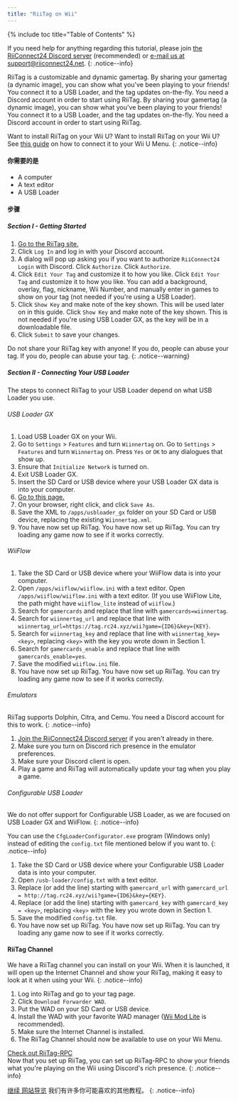 ```yaml
---
title: "RiiTag on Wii"
---
```


{% include toc title="Table of Contents" %}

If you need help for anything regarding this tutorial, please join [the RiiConnect24 Discord server](https://discord.gg/rc24) (recommended) or [e-mail us at support@riiconnect24.net](mailto:support@riiconnect24.net).
{: .notice--info}

RiiTag is a customizable and dynamic gamertag. By sharing your gamertag (a dynamic image), you can show what you've been playing to your friends! You connect it to a USB Loader, and the tag updates on-the-fly. You need a Discord account in order to start using RiiTag. By sharing your gamertag (a dynamic image), you can show what you've been playing to your friends! You connect it to a USB Loader, and the tag updates on-the-fly. You need a Discord account in order to start using RiiTag.

Want to install RiiTag on your Wii U? Want to install RiiTag on your Wii U? See [this guide](riitag-wiiu) on how to connect it to your Wii U Menu.
{: .notice--info}

#### 你需要的是

* A computer
* A text editor
* A USB Loader

#### 步骤

##### Section I - Getting Started

1. [Go to the RiiTag site.](https://tag.rc24.xyz/)
2. Click `Log In` and log in with your Discord account.
3. A dialog will pop up asking you if you want to authorize `RiiConnect24 Login` with Discord. Click `Authorize`. Click `Authorize`.
4. Click `Edit Your Tag` and customize it to how you like. Click `Edit Your Tag` and customize it to how you like. You can add a background, overlay, flag, nickname, Wii Number, and manually enter in games to show on your tag (not needed if you're using a USB Loader).
5. Click `Show Key` and make note of the key shown. This will be used later on in this guide. Click `Show Key` and make note of the key shown. This is not needed if you're using USB Loader GX, as the key will be in a downloadable file.
6. Click `Submit` to save your changes.

Do not share your RiiTag key with anyone! If you do, people can abuse your tag. If you do, people can abuse your tag.
{: .notice--warning}

##### Section II - Connecting Your USB Loader

The steps to connect RiiTag to your USB Loader depend on what USB Loader you use.

###### USB Loader GX

1. Load USB Loader GX on your Wii.
2. Go to `Settings` > `Features` and turn `Wiinnertag` on. Go to `Settings` > `Features` and turn `Wiinnertag` on. Press `Yes` or `OK` to any dialogues that show up.
3. Ensure that `Initialize Network` is turned on.
4. Exit USB Loader GX.
5. Insert the SD Card or USB device where your USB Loader GX data is into your computer.
6. [Go to this page.](https://tag.rc24.xyz/Wiinnertag.xml)
7. On your browser, right click, and click `Save As`.
8. Save the XML to `/apps/usbloader_gx`  folder on your SD Card or USB device, replacing the existing `Wiinnertag.xml`.
9. You have now set up RiiTag. You have now set up RiiTag. You can try loading any game now to see if it works correctly.

###### WiiFlow

1. Take the SD Card or USB device where your WiiFlow data is into your computer.
2. Open `/apps/wiiflow/wiiflow.ini` with a text editor. Open `/apps/wiiflow/wiiflow.ini` with a text editor. (If you use WiiFlow Lite, the path might have `wiiflow_lite` instead of `wiiflow`.)
3. Search for `gamercards` and replace that line with `gamercards=wiinnertag`.
4. Search for `wiinnertag_url` and replace that line with `wiinnertag_url=https://tag.rc24.xyz/wii?game={ID6}&key={KEY}`.
5. Search for `wiinnertag_key` and replace that line with `wiinnertag_key=<key>`, replacing `<key>` with the key you wrote down in Section 1.
6. Search for `gamercards_enable` and replace that line with `gamercards_enable=yes`.
7. Save the modified `wiiflow.ini` file.
8. You have now set up RiiTag. You have now set up RiiTag. You can try loading any game now to see if it works correctly.

###### Emulators

RiiTag supports Dolphin, Citra, and Cemu. You need a Discord account for this to work.
{: .notice--info}

1. [Join the RiiConnect24 Discord server](https://discord.gg/rc24) if you aren't already in there.
2. Make sure you turn on Discord rich presence in the emulator preferences.
3. Make sure your Discord client is open.
4. Play a game and RiiTag will automatically update your tag when you play a game.

###### Configurable USB Loader

We do not offer support for Configurable USB Loader, as we are focused on USB Loader GX and WiiFlow.
{: .notice--info}

You can use the `CfgLoaderConfigurator.exe` program (Windows only) instead of editing the `config.txt` file mentioned below if you want to.
{: .notice--info}

1. Take the SD Card or USB device where your Configurable USB Loader data is into your computer.
2. Open `/usb-loader/config.txt` with a text editor.
3. Replace (or add the line) starting with `gamercard_url` with `gamercard_url = http://tag.rc24.xyz/wii?game={ID6}&key={KEY}`.
4. Replace (or add the line) starting with `gamercard_key` with `gamercard_key = <key>`, replacing `<key>` with the key you wrote down in Section 1.
5. Save the modified `config.txt` file.
6. You have now set up RiiTag. You have now set up RiiTag. You can try loading any game now to see if it works correctly.

#### RiiTag Channel

We have a RiiTag channel you can install on your Wii. When it is launched, it will open up the Internet Channel and show your RiiTag, making it easy to look at it when using your Wii.
{: .notice--info}

1. Log into RiiTag and go to your tag page.
2. Click `Download Forwarder WAD`.
3. Put the WAD on your SD Card or USB device.
4. Install the WAD with your favorite WAD manager ([Wii Mod Lite](wiimodlite) is recommended).
5. Make sure the Internet Channel is installed.
6. The RiiTag Channel should now be available to use on your Wii Menu.

[Check out RiiTag-RPC](https://github.com/RiiConnect24/RiiTag-RPC/releases/latest)<br> Now that you set up RiiTag, you can set up RiiTag-RPC to show your friends what you're playing on the Wii using Discord's rich presence.
{: .notice--info}

[继续 网站导览](site-navigation) 我们有许多你可能喜欢的其他教程。
{: .notice--info}
